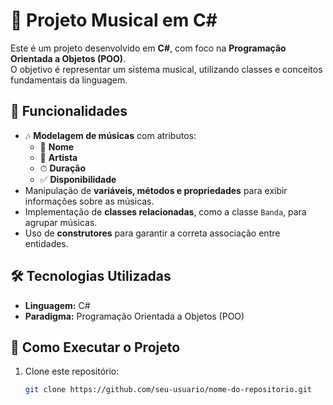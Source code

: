 # 🎵 Projeto Musical em C#

Este é um projeto desenvolvido em **C#**, com foco na **Programação Orientada a Objetos (POO)**.  
O objetivo é representar um sistema musical, utilizando classes e conceitos fundamentais da linguagem.  

## 📌 Funcionalidades  

- 🎶 **Modelagem de músicas** com atributos:  
  - 📌 **Nome**  
  - 🎤 **Artista**  
  - ⏱ **Duração**  
  - ✅ **Disponibilidade**  
- Manipulação de **variáveis, métodos e propriedades** para exibir informações sobre as músicas.  
- Implementação de **classes relacionadas**, como a classe `Banda`, para agrupar músicas.  
- Uso de **construtores** para garantir a correta associação entre entidades.  

## 🛠 Tecnologias Utilizadas  

- **Linguagem:** C#  
- **Paradigma:** Programação Orientada a Objetos (POO)  

## 🚀 Como Executar o Projeto  

1. Clone este repositório:  

   ```bash
   git clone https://github.com/seu-usuario/nome-do-repositorio.git
